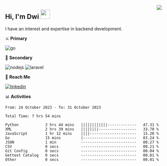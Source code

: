 [<img src="https://komarev.com/ghpvc/?username=masred&color=green&style=flat-square&label=Profile+Views" align="right">](github.com/masred)

## Hi, I'm Dwi <img src="https://raw.githubusercontent.com/MartinHeinz/MartinHeinz/master/wave.gif" width="30px">

I have an interest and expertise in backend development.

⚔️ **Primary**

![go](https://img.shields.io/badge/---?logo=go&label=Golang&style=social)

🔪 **Secondary**

![nodejs](https://img.shields.io/badge/---?logo=node.js&label=Node.js&style=social&logoColor=green)
![laravel](https://img.shields.io/badge/---?logo=laravel&label=Laravel&style=social)

🔗 **Reach Me**

[![linkedin](https://img.shields.io/badge/---?logo=linkedin&label=LinkedIn&style=social)](https://linkedin.com/in/dwifitriyanto)

📊 **Activities**

<!--START_SECTION:waka-->

```all_time
From: 24 October 2023 - To: 31 October 2023

Total Time: 7 hrs 54 mins

Python            3 hrs 44 mins   ||||||||||||-------------   47.31 %
XML               2 hrs 39 mins   ||||||||-----------------   33.70 %
JavaScript        1 hr 12 mins    ||||---------------------   15.20 %
Go                15 mins         |------------------------   03.24 %
JSON              1 min           -------------------------   00.27 %
CSV               0 secs          -------------------------   00.21 %
Git Config        0 secs          -------------------------   00.04 %
Gettext Catalog   0 secs          -------------------------   00.01 %
Other             0 secs          -------------------------   00.01 %
```

<!--END_SECTION:waka-->
